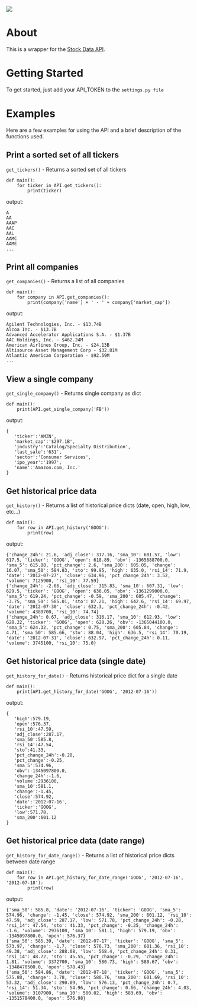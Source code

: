 ![](http://i.imgur.com/hgUWSf0.png)

# About

This is a wrapper for the [Stock Data API](http://stock-data-api.com/).

# Getting Started

To get started, just add your API_TOKEN to the `settings.py file`

# Examples

Here are a few examples for using the API and a brief description of the functions used.

## Print a sorted set of all tickers
`get_tickers()` - Returns a sorted set of all tickers

```
def main():
    for ticker in API.get_tickers():
        print(ticker)
```

output:
```
A
AA
AAAP
AAC
AAL
AAMC
AAME
...
```

## Print all companies
`get_companies()` - Returns a list of all companies

```
def main():
    for company in API.get_companies():
        print(company['name'] + ' - ' + company['market_cap'])
```

output:
```
Agilent Technologies, Inc. - $13.74B
Alcoa Inc. - $13.7B
Advanced Accelerator Applications S.A. - $1.37B
AAC Holdings, Inc. - $462.24M
American Airlines Group, Inc. - $24.13B
Altisource Asset Management Corp - $32.81M
Atlantic American Corporation - $92.59M
...
```

## View a single company
`get_single_company()` - Returns single company as dict

```
def main():
    print(API.get_single_company('FB'))
```

output:
```
{
   'ticker':'AMZN',
   'market_cap':'$297.1B',
   'industry':'Catalog/Specialty Distribution',
   'last_sale':'631',
   'sector':'Consumer Services',
   'ipo_year':'1997',
   'name':'Amazon.com, Inc.'
}
```

## Get historical price data
`get_history()` - Returns a list of historical price dicts (date, open, high, low, etc...)

```
def main():
    for row in API.get_history('GOOG'):
        print(row)
```

output:
```
{'change_24h': 21.6, 'adj_close': 317.16, 'sma_10': 601.57, 'low': 617.5, 'ticker': 'GOOG', 'open': 618.89, 'obv': -1365688700.0, 'sma_5': 615.88, 'pct_change': 2.6, 'sma_200': 605.05, 'change': 16.07, 'sma_50': 584.83, 'sto': 99.95, 'high': 635.0, 'rsi_14': 71.9, 'date': '2012-07-27', 'close': 634.96, 'pct_change_24h': 3.52, 'volume': 7125900, 'rsi_10': 77.59}
{'change_24h': -2.66, 'adj_close': 315.83, 'sma_10': 607.31, 'low': 629.5, 'ticker': 'GOOG', 'open': 636.05, 'obv': -1361299000.0, 'sma_5': 619.24, 'pct_change': -0.59, 'sma_200': 605.47, 'change': -3.75, 'sma_50': 585.01, 'sto': 87.21, 'high': 642.6, 'rsi_14': 69.97, 'date': '2012-07-30', 'close': 632.3, 'pct_change_24h': -0.42, 'volume': 4389700, 'rsi_10': 74.74}
{'change_24h': 0.67, 'adj_close': 316.17, 'sma_10': 612.93, 'low': 628.22, 'ticker': 'GOOG', 'open': 628.26, 'obv': -1365044100.0, 'sma_5': 624.32, 'pct_change': 0.75, 'sma_200': 605.84, 'change': 4.71, 'sma_50': 585.66, 'sto': 88.04, 'high': 636.5, 'rsi_14': 70.19, 'date': '2012-07-31', 'close': 632.97, 'pct_change_24h': 0.11, 'volume': 3745100, 'rsi_10': 75.0}
```

## Get historical price data (single date)
`get_history_for_date()` - Returns historical price dict for a single date

```
def main():
    print(API.get_history_for_date('GOOG', '2012-07-16'))
```

output:
```
{
   'high':579.19,
   'open':576.37,
   'rsi_10':47.59,
   'adj_close':287.17,
   'sma_50':585.8,
   'rsi_14':47.54,
   'sto':41.33,
   'pct_change_24h':-0.28,
   'pct_change':-0.25,
   'sma_5':574.96,
   'obv':-1345097800.0,
   'change_24h':-1.6,
   'volume':2936100,
   'sma_10':581.1,
   'change':-1.45,
   'close':574.92,
   'date':'2012-07-16',
   'ticker':'GOOG',
   'low':571.78,
   'sma_200':601.12
}
```

## Get historical price data (date range)
`get_history_for_date_range()` - Returns a list of historical price dicts between date range

```
def main():
    for row in API.get_history_for_date_range('GOOG', '2012-07-16', '2012-07-18'):
        print(row)
```

output:
```
{'sma_50': 585.8, 'date': '2012-07-16', 'ticker': 'GOOG', 'sma_5': 574.96, 'change': -1.45, 'close': 574.92, 'sma_200': 601.12, 'rsi_10': 47.59, 'adj_close': 287.17, 'low': 571.78, 'pct_change_24h': -0.28, 'rsi_14': 47.54, 'sto': 41.33, 'pct_change': -0.25, 'change_24h': -1.6, 'volume': 2936100, 'sma_10': 581.1, 'high': 579.19, 'obv': -1345097800.0, 'open': 576.37}
{'sma_50': 585.39, 'date': '2012-07-17', 'ticker': 'GOOG', 'sma_5': 573.97, 'change': -1.7, 'close': 576.73, 'sma_200': 601.36, 'rsi_10': 49.38, 'adj_close': 288.08, 'low': 568.4, 'pct_change_24h': 0.31, 'rsi_14': 48.72, 'sto': 45.55, 'pct_change': -0.29, 'change_24h': 1.81, 'volume': 3372700, 'sma_10': 580.73, 'high': 580.67, 'obv': -1348470500.0, 'open': 578.43}
{'sma_50': 584.86, 'date': '2012-07-18', 'ticker': 'GOOG', 'sma_5': 575.88, 'change': 3.78, 'close': 580.76, 'sma_200': 601.69, 'rsi_10': 53.32, 'adj_close': 290.09, 'low': 576.13, 'pct_change_24h': 0.7, 'rsi_14': 51.34, 'sto': 54.96, 'pct_change': 0.66, 'change_24h': 4.03, 'volume': 3107900, 'sma_10': 580.02, 'high': 583.69, 'obv': -1351578400.0, 'open': 576.98}
```